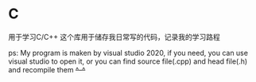 # C
用于学习C/C++
这个库用于储存我日常写的代码，记录我的学习路程

ps:
  My program is maken by visual studio 2020, if you need, you can use visual studio to open it, 
  or you can find source file(.cpp) and head file(.h) and recompile them ~~^-^~~
